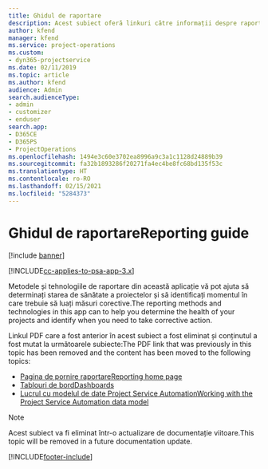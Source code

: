 ```yaml
---
title: Ghidul de raportare
description: Acest subiect oferă linkuri către informații despre raportare.
author: kfend
manager: kfend
ms.service: project-operations
ms.custom:
- dyn365-projectservice
ms.date: 02/11/2019
ms.topic: article
ms.author: kfend
audience: Admin
search.audienceType:
- admin
- customizer
- enduser
search.app:
- D365CE
- D365PS
- ProjectOperations
ms.openlocfilehash: 1494e3c60e3702ea8996a9c3a1c1128d24889b39
ms.sourcegitcommit: fa32b1893286f20271fa4ec4be8fc68bd135f53c
ms.translationtype: HT
ms.contentlocale: ro-RO
ms.lasthandoff: 02/15/2021
ms.locfileid: "5284373"
---
```

# <a name="reporting-guide"></a><span data-ttu-id="55f37-103">Ghidul de raportare</span><span class="sxs-lookup"><span data-stu-id="55f37-103">Reporting guide</span></span>

[!include [banner](../../includes/psa-now-project-operations.md)]

[!INCLUDE[cc-applies-to-psa-app-3.x](../../includes/cc-applies-to-psa-app-3x.md)]

<span data-ttu-id="55f37-104">Metodele și tehnologiile de raportare din această aplicație vă pot ajuta să determinați starea de sănătate a proiectelor și să identificați momentul în care trebuie să luați măsuri corective.</span><span class="sxs-lookup"><span data-stu-id="55f37-104">The reporting methods and technologies in this app can to help you determine the health of your projects and identify when you need to take corrective action.</span></span> 

<span data-ttu-id="55f37-105">Linkul PDF care a fost anterior în acest subiect a fost eliminat și conținutul a fost mutat la următoarele subiecte:</span><span class="sxs-lookup"><span data-stu-id="55f37-105">The PDF link that was previously in this topic has been removed and the content has been moved to the following topics:</span></span>

- [<span data-ttu-id="55f37-106">Pagina de pornire raportare</span><span class="sxs-lookup"><span data-stu-id="55f37-106">Reporting home page</span></span>](../reports-reporting-dynamics-365-project-service.md)
- [<span data-ttu-id="55f37-107">Tablouri de bord</span><span class="sxs-lookup"><span data-stu-id="55f37-107">Dashboards</span></span>](../reports-dashboards.md)
- [<span data-ttu-id="55f37-108">Lucrul cu modelul de date Project Service Automation</span><span class="sxs-lookup"><span data-stu-id="55f37-108">Working with the Project Service Automation data model</span></span>](../reports-working-project-service-data-model.md)

> [!NOTE]
> <span data-ttu-id="55f37-109">Acest subiect va fi eliminat într-o actualizare de documentație viitoare.</span><span class="sxs-lookup"><span data-stu-id="55f37-109">This topic will be removed in a future documentation update.</span></span> 


[!INCLUDE[footer-include](../../includes/footer-banner.md)]